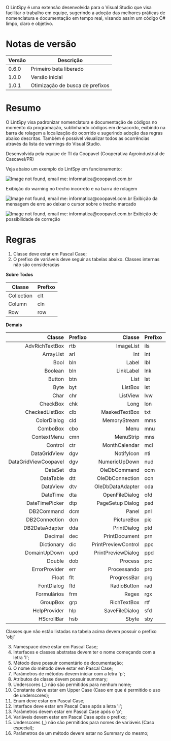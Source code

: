 O LintSpy é uma extensão desenvolvida para o Visual Studio que visa facilitar o trabalho em equipe, sugerindo a adoção das melhores práticas de nomenclatura e documentação em tempo real, visando assim um código C# limpo, claro e objetivo. 

# Notas de versão

Versão | Descrição
------ | -----------
0.6.0  | Primeiro beta liberado
1.0.0  | Versão inicial
1.0.1  | Otimização de busca de prefixos

# Resumo


O LintSpy visa padronizar nomenclatura e documentação de códigos no momento da programação, sublinhando códigos em desacordo, exibindo na barra de rolagem a localização do ocorrido e sugerindo adoção das regras abaixo descritas. Também é possível visualizar todos as ocorrências através da lista de warnings do Visual Studio.

Desenvolvida pela equipe de TI da Coopavel (Cooperativa Agroindustrial de Cascavel/PR)

Veja abaixo um exemplo do LintSpy em funcionamento:

![Image not found, email me: informatica@coopavel.com.br](https://farm8.staticflickr.com/7906/33482662428_43d2fd3651_o.png)

Exibição do warning no trecho incorreto e na barra de rolagem

![Image not found, email me: informatica@coopavel.com.br](https://farm8.staticflickr.com/7849/32416775557_df5dbf56be_o.png)
Exibição da mensagem de erro ao deixar o cursor sobre o trecho marcado

![Image not found, email me: informatica@coopavel.com.br](https://farm8.staticflickr.com/7832/40393392953_6e193c0da5_o.png)
Exibição de possibilidade de correção

# Regras

1. Classe deve estar em Pascal Case;
2. O prefixo de variáveis deve seguir as tabelas abaixo. Classes internas não são consideradas

**Sobre Todos**

Classe | Prefixo
-------------- | ------
Collection | clt
Column | cln
Row | row

**Demais**

**Classe** | **Prefixo** | **Classe** | **Prefixo** | **Classe** | **Prefixo**
---------: | ----------- | ---------: | ----------- | ---------: | -----------
AdvRichTextBox | rtb | ImageList | ils | Short | sht
ArrayList | arl | Int | int | Splitter | spt
Bool | bln | Label | lbl | SqlCommand | scm
Boolean | bln | LinkLabel | lnk | SqlConnection | scn
Button | btn | List | lst | SqlDataAdapter | sda
Byte  | byt | ListBox | lst | StatusBar | sta
Char | chr | ListView | lvw | StreamWriter | stw
CheckBox | chk | Long | lon | String | str
CheckedListBox | clb | MaskedTextBox | txt | StringBuilder | stb
ColorDialog | cld | MemoryStream | mms | TabControl | tbc
ComboBox | cbo | Menu | mnu | TabPage | tbp
ContextMenu | cmn | MenuStrip | mns | TextBox | txt
Control | ctr | MonthCalendar | mcl | Timer | tmr
DataGridView | dgv | NotifyIcon | nti | ToolBar | tlb
DataGridViewCoopavel | dgv | NumericUpDown | nud | ToolStrip | tsp
DataSet | dts | OleDbCommand | ocm | ToolStripButton | tsb
DataTable | dtt | OleDbConnection | ocn | ToolStripMenuItem | tmi
DataView | dtv | OleDbDataAdapter | oda | ToolTip | tip
DateTime  | dta | OpenFileDialog | ofd | TrackBar | trb
DateTimePicker | dtp | PageSetup Dialog | psd | TreeView | tre
DB2Command | dcm | Panel | pnl | Uint | uin
DB2Connection | dcn | PictureBox | pic | Ulong | uln
DB2DataAdapter | dda | PrintDialog | ptd | Ushort | ush
Decimal | dec | PrintDocument | prn | VScrollBar | vsb
Dictionary | dic | PrintPreviewControl | ppc | XmlAttribute | xat
DomainUpDown | upd | PrintPreviewDialog | ppd | XmlDictionary | xdi
Double | dob | Process | prc | XmlDocument | xdo
ErrorProvider | err | Processando | pro | XmlElement | xel
Float | flt | ProgressBar | prg | XmlEntity | xen
FontDialog | ftd | RadioButton | rad | XmlNode | xnd
Formulários | frm | Regex | rgx | XmlNodeList | xnl
GroupBox | grp | RichTextBox | rtf | XmlReader | xre
HelpProvider | hlp | SaveFileDialog | sfd | XmlWriter | xwr
HScrollBar | hsb | Sbyte | sby |  | 

Classes que não estão listadas na tabela acima devem possuir o prefixo 'obj'

3. Namespace deve estar em Pascal Case;
4. Interfaces e classes abstratas devem ter o nome começando com a letra 'I';
5. Método deve possuir comentário de documentação;
6. O nome do método deve estar em Pascal Case;
7. Parâmetros de métodos devem iniciar com a letra 'p';
8. Atributos de classe devem possuir summary;
9. Underscores (_) não são permitidos para nenhum nome;
10. Constante deve estar em Upper Case (Caso em que é permitido o uso de underscores);
11. Enum deve estar em Pascal Case;
12. Interface deve estar em Pascal Case após a letra 'I';
13. Parâmetros devem estar em Pascal Case após o 'p';
14. Variáveis devem estar em Pascal Case após o prefixo;
15. Underscores (_) não são permitidos para nomes de variáveis (Caso especial);
16. Parâmetros de um método devem estar no Summary do mesmo;
